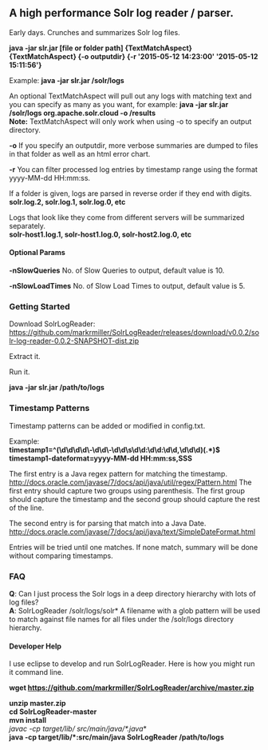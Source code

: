 ## A high performance Solr log reader / parser.

Early days. Crunches and summarizes Solr log files.  

**java -jar slr.jar [file or folder path] {TextMatchAspect} {TextMatchAspect} {-o outputdir} {-r '2015-05-12 14:23:00' '2015-05-12 15:11:56'}**

Example: **java -jar slr.jar /solr/logs**  

An optional TextMatchAspect will pull out any logs with matching text and you can specify as many as you want, for example: **java -jar slr.jar /solr/logs org.apache.solr.cloud -o /results**  
**Note:** TextMatchAspect will only work when using -o to specify an output directory.  

**-o** If you specify an outputdir, more verbose summaries are dumped to files in that folder as well as an html error chart.  

**-r** You can filter processed log entries by timestamp range using the format yyyy-MM-dd HH:mm:ss.

If a folder is given, logs are parsed in reverse order if they end with digits.  
**solr.log.2, solr.log.1, solr.log.0, etc**

Logs that look like they come from different servers will be summarized separately.  
**solr-host1.log.1, solr-host1.log.0, solr-host2.log.0, etc**

#### Optional Params
**-nSlowQueries** No. of Slow Queries to output, default value is 10.

**-nSlowLoadTimes** No. of Slow Load Times to output, default value is 5.

### Getting Started

Download SolrLogReader: https://github.com/markrmiller/SolrLogReader/releases/download/v0.0.2/solr-log-reader-0.0.2-SNAPSHOT-dist.zip

Extract it.

Run it.

**java -jar slr.jar /path/to/logs**


### Timestamp Patterns

Timestamp patterns can be added or modified in config.txt.

Example:  
**timestamp1=^(\\d\\d\\d\\d\\-\\d\\d\\-\\d\\d\\s\\d\\d:\\d\\d:\\d\\d,\\d\\d\\d)(.*)$**  
**timestamp1-dateformat=yyyy-MM-dd HH:mm:ss,SSS**  

The first entry is a Java regex pattern for matching the timestamp. http://docs.oracle.com/javase/7/docs/api/java/util/regex/Pattern.html
The first entry should capture two groups using parenthesis. The first group should capture the timestamp and the second group should capture the rest of the line.

The second entry is for parsing that match into a Java Date. http://docs.oracle.com/javase/7/docs/api/java/text/SimpleDateFormat.html  

Entries will be tried until one matches. If none match, summary will be done without comparing timestamps.


### FAQ

**Q**: Can I just process the Solr logs in a deep directory hierarchy with lots of log files?  
**A**: SolrLogReader /solr/logs/solr* A filename with a glob pattern will be used to match against file names for all files under the /solr/logs directory hierarchy.


#### Developer Help

I use eclipse to develop and run SolrLogReader. Here is how you might run it command line.

**wget https://github.com/markrmiller/SolrLogReader/archive/master.zip**  
  
**unzip master.zip**  
**cd SolrLogReader-master**  
**mvn install**  
**javac -cp target/lib/* src/main/java/*.java**  
**java -cp target/lib/*:src/main/java SolrLogReader /path/to/logs**    